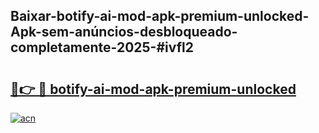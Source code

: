 ## Baixar-botify-ai-mod-apk-premium-unlocked-Apk-sem-anúncios-desbloqueado-completamente-2025-#ivfl2

# <h2><a href="https://ainizakaria.my?title=botify-ai-mod-apk-premium-unlocked&ref=22M">🔗👉 🔴 botify-ai-mod-apk-premium-unlocked</a></h2>

[![acn](https://github.com/user-attachments/assets/0f9c940e-d8b0-45ae-aac7-cd30a18b3e1c)](https://ainizakaria.my?title=botify-ai-mod-apk-premium-unlocked&ref=22M)

